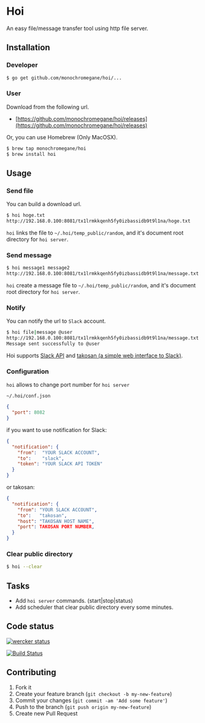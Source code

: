# Hoi

An easy file/message transfer tool using http file server.

## Installation

### Developer

```sh
$ go get github.com/monochromegane/hoi/...
```

### User

Download from the following url.

- [https://github.com/monochromegane/hoi/releases](https://github.com/monochromegane/hoi/releases)

Or, you can use Homebrew (Only MacOSX).

```sh
$ brew tap monochromegane/hoi
$ brew install hoi
```

## Usage

### Send file

You can build a download url.

```sh
$ hoi hoge.txt
http://192.168.0.100:8081/tx1lrmkkqenh5fy0izbassidb9t9l1na/hoge.txt
```

`hoi` links the file to `~/.hoi/temp_public/random`, and it's document root directory for `hoi server`.

### Send message

```sh
$ hoi message1 message2
http://192.168.0.100:8081/tx1lrmkkqenh5fy0izbassidb9t9l1na/message.txt
```
`hoi` create a message file to `~/.hoi/temp_public/random`, and it's document root directory for `hoi server`.

### Notify

You can notify the url to `Slack` account.

```sh
$ hoi file|message @user
http://192.168.0.100:8081/tx1lrmkkqenh5fy0izbassidb9t9l1na/message.txt
Message sent successfully to @user
```

Hoi supports [Slack API](https://api.slack.com/) and [takosan (a simple web interface to Slack)](https://github.com/kentaro/takosan).

### Configuration

`hoi` allows to change port number for `hoi server`

`~/.hoi/conf.json`

```json
{
  "port": 8082
}
```

if you want to use notification for Slack:

```json
{
  "notification": {
    "from":  "YOUR SLACK ACCOUNT",
    "to":    "slack",
    "token": "YOUR SLACK API TOKEN"
  }
}
```

or takosan:

```json
{
  "notification": {
    "from": "YOUR SLACK ACCOUNT",
    "to":   "takosan",
    "host": "TAKOSAN HOST NAME",
    "port": TAKOSAN PORT NUMBER,
  }
}
```

### Clear public directory

```sh
$ hoi --clear
```

## Tasks

- Add `hoi server` commands. (start|stop|status)
- Add scheduler that clear public directory every some minutes.

## Code status

[![wercker status](https://app.wercker.com/status/69e506b638dc36b51678adce4cd215b6/m/master "wercker status")](https://app.wercker.com/project/bykey/69e506b638dc36b51678adce4cd215b6)

[![Build Status](https://travis-ci.org/monochromegane/hoi.svg?branch=master)](https://travis-ci.org/monochromegane/hoi)

## Contributing

1. Fork it
2. Create your feature branch (`git checkout -b my-new-feature`)
3. Commit your changes (`git commit -am 'Add some feature'`)
4. Push to the branch (`git push origin my-new-feature`)
5. Create new Pull Request

